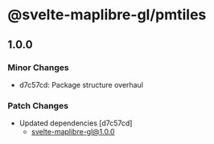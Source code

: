 # @svelte-maplibre-gl/pmtiles

## 1.0.0

### Minor Changes

- d7c57cd: Package structure overhaul

### Patch Changes

- Updated dependencies [d7c57cd]
  - svelte-maplibre-gl@1.0.0
